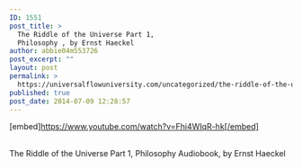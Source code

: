 ```yaml
---
ID: 1551
post_title: >
  The Riddle of the Universe Part 1,
  Philosophy , by Ernst Haeckel
author: abbie04m553726
post_excerpt: ""
layout: post
permalink: >
  https://universalflowuniversity.com/uncategorized/the-riddle-of-the-universe-part-1-philosophy-by-ernst-haeckel/
published: true
post_date: 2014-07-09 12:28:57
---
```

[embed]https://www.youtube.com/watch?v=Fhi4WIqR-hk[/embed]</br></br>
<p>The Riddle of the Universe Part 1, Philosophy Audiobook, by Ernst Haeckel</p>